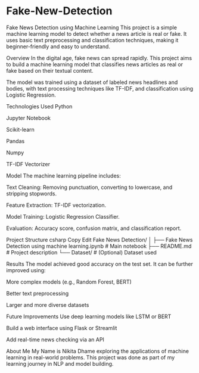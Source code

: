 # Fake-New-Detection
Fake News Detection using Machine Learning
This project is a simple machine learning model to detect whether a news article is real or fake. It uses basic text preprocessing and classification techniques, making it beginner-friendly and easy to understand.

Overview
In the digital age, fake news can spread rapidly. This project aims to build a machine learning model that classifies news articles as real or fake based on their textual content.

The model was trained using a dataset of labeled news headlines and bodies, with text processing techniques like TF-IDF, and classification using Logistic Regression.

Technologies Used
Python

Jupyter Notebook

Scikit-learn

Pandas

Numpy

TF-IDF Vectorizer

Model
The machine learning pipeline includes:

Text Cleaning: Removing punctuation, converting to lowercase, and stripping stopwords.

Feature Extraction: TF-IDF vectorization.

Model Training: Logistic Regression Classifier.

Evaluation: Accuracy score, confusion matrix, and classification report.

Project Structure
csharp
Copy
Edit
Fake News Detection/
│
├── Fake News Detection using machine learning.ipynb  # Main notebook
├── README.md                                         # Project description
└── Dataset/                                          # (Optional) Dataset used

Results
The model achieved good accuracy on the test set. It can be further improved using:

More complex models (e.g., Random Forest, BERT)

Better text preprocessing

Larger and more diverse datasets


Future Improvements
Use deep learning models like LSTM or BERT

Build a web interface using Flask or Streamlit

Add real-time news checking via an API

About Me
My Name is Nikita Dhame  exploring the applications of machine learning in real-world problems. This project was done as part of my learning journey in NLP and model building.

